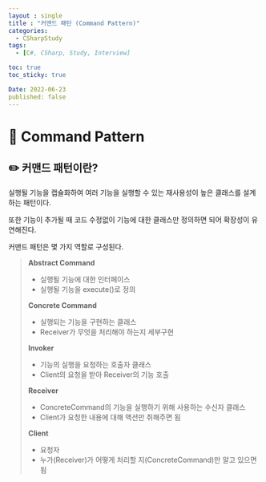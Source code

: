 ```yaml
---
layout : single
title : "커맨드 패턴 (Command Pattern)"
categories:
  - CSharpStudy
tags:
  - [C#, CSharp, Study, Interview]

toc: true
toc_sticky: true

Date: 2022-06-23
published: false
---
```


# 📌 Command Pattern

## ✏️ 커맨드 패턴이란?
실행될 기능을 캡슐화하여 여러 기능을 실행할 수 있는 재사용성이 높은 클래스를 설계하는 패턴이다.

또한 기능이 추가될 때 코드 수정없이 기능에 대한 클래스만 정의하면 되어 확장성이 유연해진다.

커맨드 패턴은 몇 가지 역할로 구성된다.

> **Abstract Command**
> - 실행될 기능에 대한 인터페이스
> - 실행될 기능을 execute()로 정의
> 
> **Concrete Command**
> - 실행되는 기능을 구현하는 클래스
> - Receiver가 무엇을 처리해야 하는지 세부구현
> 
> **Invoker**
> - 기능의 실행을 요청하는 호출자 클래스
> - Client의 요청을 받아 Receiver의 기능 호출
> 
> **Receiver**
> - ConcreteCommand의 기능을 실행하기 위해 사용하는 수신자 클래스
> - Client가 요청한 내용에 대해 액션만 취해주면 됨
> 
> **Client**
> - 요청자
> - 누가(Receiver)가 어떻게 처리할 지(ConcreteCommand)만 알고 있으면 됨

